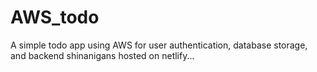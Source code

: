 # AWS_todo
A simple todo app using AWS for user authentication, database storage, and backend shinanigans hosted on netlify...
